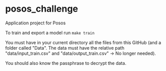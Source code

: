 # posos_challenge
Application project for Posos


To train and export a model run
`make train`

You must have in your current directory all the files from this GitHub (and a folder called "Data". The data must have the relative path "data/input_train.csv" and "data/output_train.csv" -> No longer needed).

You should also know the passphrase to decrypt the data.
